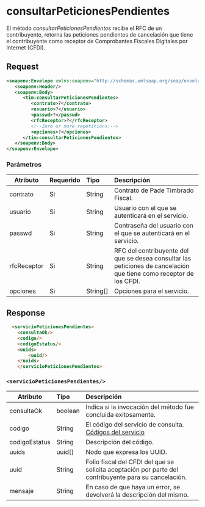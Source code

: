 # consultarPeticionesPendientes

El método *consultarPeticionesPendientes* recibe el RFC de un contribuyente, retorna las peticiones pendientes de cancelación que tiene el contribuyente como receptor de Comprobantes Fiscales Digitales por Internet (CFDI).

## Request

```xml
<soapenv:Envelope xmlns:soapenv="http://schemas.xmlsoap.org/soap/envelope/" xmlns:tim="timbrado.ws.pade.mx">
   <soapenv:Header/>
   <soapenv:Body>
      <tim:consultarPeticionesPendientes>
         <contrato>?</contrato>
         <usuario>?</usuario>
         <passwd>?</passwd>
         <rfcReceptor>?</rfcReceptor>
         <!--Zero or more repetitions:-->
         <opciones>?</opciones>
      </tim:consultarPeticionesPendientes>
   </soapenv:Body>
</soapenv:Envelope>
```

### Parámetros

| Atributo      | Requerido | Tipo     | Descripción |
| ------------- |:--------- |:-------- |:----------- |
| contrato      | Si        | String   | Contrato de Pade Timbrado Fiscal. | 
| usuario       | Si        | String   | Usuario con el que se autenticará en el servicio. |
| passwd        | Si        | String   | Contraseña del usuario con el que se autenticará en el servicio. |
| rfcReceptor   | Si        | String   | RFC del contribuyente del que se desea consultar las peticiones de cancelación que tiene como receptor de los CFDI. |
| opciones      | Si        | String[] | Opciones para el servicio. |        

## Response

```html
  <servicioPeticionesPendientes>
	<consultaOk/>
	<codigo/>
	<codigoEstatus/>
	<uuids>
		<uuid/>
	</uuids>
	</servicioPeticionesPendientes>
```

### `<servicioPeticionesPendientes/>`

| Atributo      | Tipo     | Descripción |
| ------------- |:-------- |:----------- |
| consultaOk    | boolean  | Indica si la invocación del método fue concluida exitosamente. |
| codigo        | String   | El código del servicio de consulta. [Códigos del servicio](https://github.com/MarthaRiveraV/timbradoDoc/blob/master/codigos.md) |
| codigoEstatus | String   | Descripción del código. |
| uuids         | uuid[]   | Nodo que expresa los UUID. |
| uuid          | String   | Folio fiscal del CFDI del que se solicita aceptación por parte del contribuyente para su cancelación. |
| mensaje       | String   | En caso de que haya un error, se devolverá la descripción del mismo. | 
